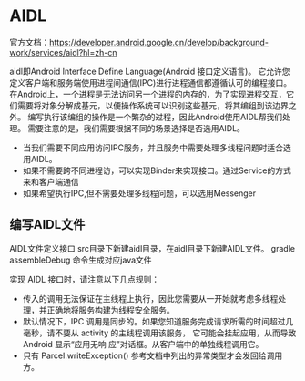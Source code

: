 # AIDL
官方文档：https://developer.android.google.cn/develop/background-work/services/aidl?hl=zh-cn

aidl即Android Interface Define Language(Android 接口定义语言)。
它允许您定义客户端和服务端使用进程间通信(IPC)进行进程通信都遵循认可的编程接口。
在Android上，一个进程是无法访问另一个进程的内存的，为了实现进程交互，它们需要将对象分解成基元，以便操作系统可以识别这些基元，将其编组到该边界之外。
编写执行该编组的操作是一个繁杂的过程，因此Android使用AIDL帮我们处理。
需要注意的是，我们需要根据不同的场景选择是否选用AIDL。
* 当我们需要不同应用访问IPC服务，并且服务中需要处理多线程问题时适合选用AIDL。
* 如果不需要跨不同进程访，可以实现Binder来实现接口。通过Service的方式来和客户端通信
* 如果希望执行IPC,但不需要处理多线程问题，可以选用Messenger


## 编写AIDL文件
AIDL文件定义接口
src目录下新建aidl目录，在aidl目录下新建AIDL文件。
gradle assembleDebug 命令生成对应java文件

实现 AIDL 接口时，请注意以下几点规则：
* 传入的调用无法保证在主线程上执行，因此您需要从一开始就考虑多线程处理，并正确地将服务构建为线程安全服务。
* 默认情况下，IPC 调用是同步的。如果您知道服务完成请求所需的时间超过几毫秒，请不要从 activity 的主线程调用该服务，
  它可能会挂起应用，从而导致 Android 显示“应用无响    应”对话框。从客户端中的单独线程调用它。
* 只有 Parcel.writeException() 参考文档中列出的异常类型才会发回给调用方。